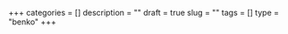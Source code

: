 +++
categories   = []
description  = ""
draft        = true
slug         = ""
tags         = []
type         = "benko"
+++
